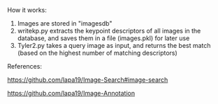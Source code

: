 How it works:

1.  Images are stored in "imagesdb"
2.  writekp.py extracts the keypoint descriptors of all images in the database, and saves them in a file (images.pkl) for later use
3.  Tyler2.py takes a query image as input, and returns the best match (based on the highest number of matching descriptors)

References:

https://github.com/lapa19/Image-Search#image-search

https://github.com/lapa19/Image-Annotation